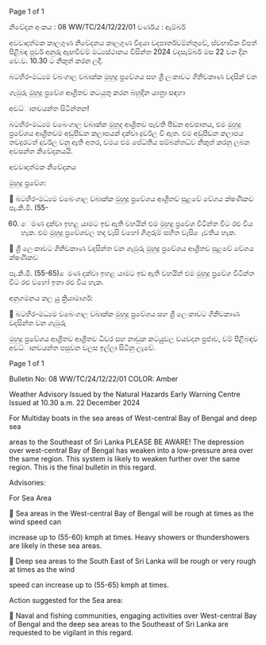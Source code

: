 Page 1 of 1

නිවේදන අංකය : 08 WW/TC/24/12/22/01 වර්ණය : ඇම්බර්

අවවාදාත්මක කාලගුණ නිවේදනය කාලගුණ විදයා වදපාර්තවම්න්තුවේ, ස්වභාවික විපත් පිළිබඳ පූර්ව අනුරු ඇඟවීවම් මධ්‍යස්ථානය විසින්ත 2024 වදසැම්බර් මස 22 වන දින වෙ.ව. 10.30 ට නිකුත් කරන ලදී.

බටහිර-මධ්‍යම වබංගාල වබාක්ක මුහුදු ප්‍රවේශය සහ ශ්‍රී ලංකාවට ගිනිවකාණ වදසින් වන

ගැඹුරු මුහුදු ප්‍රවේශ ආශ්‍රිතව කටයුතු කරන බහුදින යාත්‍රා සඳහා

අවධ්‍ානවයන්ත සිටින්තන!

බටහිර-මධ්‍යම වබෙංගාල වබාක්ක මුහුද ආශ්‍රිතව පැවති පීඩන අවපාතය, එම මුහුදු ප්‍රවේශය ආශ්‍රිතවම අඩුපීඩන කලාපයක් දක්වා දුර්වල වී ඇත. එම අඩුපීඩන කලාපය තවදුරටත් දුර්වල වනු ඇති අතර, වමය එම පේධ්‍තිය සම්බන්තධ්‍ව නිකුත් කරනු ලබන අවසන්ත නිවේදනයයි.

අවවාදාත්මක නිවේදනය

මුහුදු ප්‍රවේශ:

 බටහිර-මධ්‍යම වබෙංගාල වබාක්ක මුහුදු ප්‍රවේශය ආශ්‍රිතව සුළවේ වේගය ක්ෂණිකව පැ.කි.මී. (55-

60) ෙමණ දක්වා ඉහළ යාමට ඉඩ ඇති වහයින් එම මුහුදු ප්‍රවේශ විටින්ත විට රළු විය හැක. එම මුහුදු ප්‍රවේශවල තද වැසි වහෝ ගිගුරුම් සහිත වැසි ෙැවතිය හැක.

 ශ්‍රී ලෙංකාවට ගිනිවකාණ වදසින්ත වන ගැඹුරු මුහුදු ප්‍රවේශය ආශ්‍රිතව සුළවේ වේගය ක්ෂණිකව

පැ.කි.මී. (55-65) ෙමණ දක්වා ඉහළ යාමට ඉඩ ඇති වහයින් එම මුහුදු ප්‍රවේශ විටින්ත විට රළු වහෝ ඉතා රළු විය හැක.

අනුගමනය කල යුු ක්‍රියාමාර්ග:

 බටහිර-මධ්‍යම වබෙංගාල වබාක්ක මුහුදු ප්‍රවේශය සහ ශ්‍රී ලෙංකාවට ගිනිවකාණ වදසින්ත වන ගැඹුරු

මුහුදු ප්‍රවේශය ආශ්‍රිතව ආශ්‍රිතව ධීවර සහ නාවුක කටයුුවල වයවදන ප්‍රජාව, වම් පිළිබඳව අවධ්‍ානවයන්ත පසුවන වලස ඉල්ලා සිටිනු ලැවේ.

Page 1 of 1

Bulletin No: 08 WW/TC/24/12/22/01 COLOR: Amber

Weather Advisory Issued by the Natural Hazards Early Warning Centre Issued at 10.30 a.m. 22 December 2024

For Multiday boats in the sea areas of West-central Bay of Bengal and deep sea

areas to the Southeast of Sri Lanka PLEASE BE AWARE! The depression over west-central Bay of Bengal has weaken into a low-pressure area over the same region. This system is likely to weaken further over the same region. This is the final bulletin in this regard.

Advisories:

For Sea Area

 Sea areas in the West-central Bay of Bengal will be rough at times as the wind speed can

increase up to (55-60) kmph at times. Heavy showers or thundershowers are likely in these sea areas.

 Deep sea areas to the South East of Sri Lanka will be rough or very rough at times as the wind

speed can increase up to (55-65) kmph at times.

Action suggested for the Sea area:

 Naval and fishing communities, engaging activities over West-central Bay of Bengal and the deep sea areas to the Southeast of Sri Lanka are requested to be vigilant in this regard.